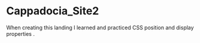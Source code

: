 ﻿# Cappadocia_Site2
When creating this landing I learned  and practiced CSS position and display properties .
